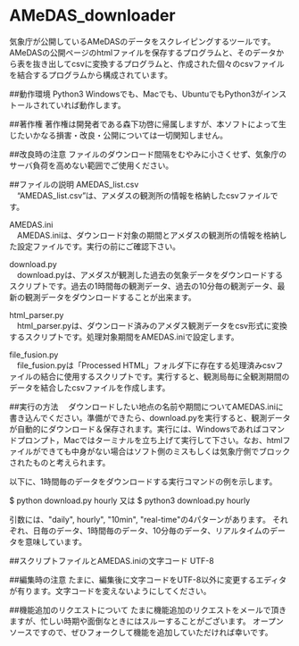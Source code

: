 # AMeDAS_downloader
気象庁が公開しているAMeDASのデータをスクレイピングするツールです。
AMeDASの公開ページのhtmlファイルを保存するプログラムと、そのデータから表を抜き出してcsvに変換するプログラムと、作成された個々のcsvファイルを結合するプログラムから構成されています。

##動作環境
Python3
Windowsでも、Macでも、UbuntuでもPython3がインストールされていれば動作します。

##著作権
  著作権は開発者である森下功啓に帰属しますが、本ソフトによって生じたいかなる損害・改良・公開については一切関知しません。

##改良時の注意
ファイルのダウンロード間隔をむやみに小さくせず、気象庁のサーバ負荷を高めない範囲でご使用ください。

##ファイルの説明
AMEDAS_list.csv  
　“AMEDAS_list.csv”は、アメダスの観測所の情報を格納したcsvファイルです。
 
AMEDAS.ini  
　AMEDAS.iniは、ダウンロード対象の期間とアメダスの観測所の情報を格納した設定ファイルです。実行の前にご確認下さい。

download.py  
　download.pyは、アメダスが観測した過去の気象データをダウンロードするスクリプトです。過去の1時間毎の観測データ、過去の10分毎の観測データ、最新の観測データをダウンロードすることが出来ます。

html_parser.py  
　html_parser.pyは、ダウンロード済みのアメダス観測データをcsv形式に変換するスクリプトです。処理対象期間をAMEDAS.iniで設定します。

file_fusion.py  
　file_fusion.pyは「Processed HTML」フォルダ下に存在する処理済みcsvファイルの結合に使用するスクリプトです。実行すると、観測局毎に全観測期間のデータを結合したcsvファイルを作成します。

##実行の方法
　ダウンロードしたい地点の名前や期間についてAMEDAS.iniに書き込んでください。準備ができたら、download.pyを実行すると、観測データが自動的にダウンロード＆保存されます。実行には、Windowsであればコマンドプロンプト，Macではターミナルを立ち上げて実行して下さい。なお、htmlファイルができても中身がない場合はソフト側のミスもしくは気象庁側でブロックされたものと考えられます。

以下に、1時間毎のデータをダウンロードする実行コマンドの例を示します。

$ python download.py hourly
又は
$ python3 download.py hourly

引数には、"daily", hourly", "10min", "real-time"の4パターンがあります。
それぞれ、日毎のデータ、1時間毎のデータ、10分毎のデータ、リアルタイムのデータを意味しています。

##スクリプトファイルとAMEDAS.iniの文字コード
  UTF-8

##編集時の注意
  たまに、編集後に文字コードをUTF-8以外に変更するエディタが有ります。文字コードを変えないようにしてください。

##機能追加のリクエストについて
たまに機能追加のリクエストをメールで頂きますが、忙しい時期や面倒なときにはスルーすることがございます。
オープンソースですので、ぜひフォークして機能を追加していただければ幸いです。

